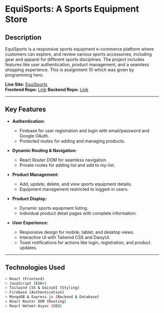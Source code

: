 # **EquiSports: A Sports Equipment Store**  

## **Description**  
EquiSports is a responsive sports equipment e-commerce platform where customers can explore, and review various sports accessories, including gear and apparel for different sports disciplines. The project includes features like user authentication, product management, and a seamless shopping experience. This is assignment 10 which was given by programming hero.

**Live Site:** [EquiSports](https://equisports-mas.netlify.app/)  
**Frontend Repo:** [Link](https://github.com/MasumAhmed19/EquipSports-clientside) 
**Backend Repo:** [Link](https://github.com/MasumAhmed19/EquipSports-serverside)

---

## **Key Features**  
- **Authentication:**  
  - Firebase for user registration and login with email/password and Google OAuth.  
  - Protected routes for adding and managing products.  

- **Dynamic Routing & Navigation:**  
  - React Router DOM for seamless navigation.  
  - Private routes for adding list and add to my-list.  

- **Product Management:**  
  - Add, update, delete, and view sports equipment details.  
  - Equipment management restricted to logged-in users.  

- **Product Display:**  
  - Dynamic sports equipment listing.  
  - Individual product detail pages with complete information.  

- **User Experience:**  
  - Responsive design for mobile, tablet, and desktop views.  
  - Interactive UI with Tailwind CSS and DaisyUI.  
  - Toast notifications for actions like login, registration, and product updates.  

---

## **Technologies Used**  
```bash
> React (Frontend)  
> JavaScript (ES6+)  
> Tailwind CSS & DaisyUI (Styling)  
> Firebase (Authentication)  
> MongoDB & Express.js (Backend & Database)  
> React Router DOM (Routing)  
> React Helmet-Async (SEO)  
